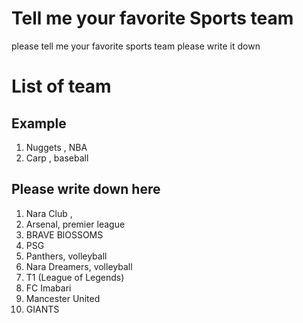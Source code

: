 # Tell me your favorite Sports team
please tell me your favorite sports team
please write it down

# List of team
## Example
1.  Nuggets , NBA
2.  Carp , baseball
## Please write down here
1. Nara Club , 
2. Arsenal, premier league
3. BRAVE BlOSSOMS
4. PSG
5. Panthers, volleyball
6. Nara Dreamers, volleyball
7. T1 (League of Legends)
8. FC Imabari
9. Mancester United
10. GIANTS
